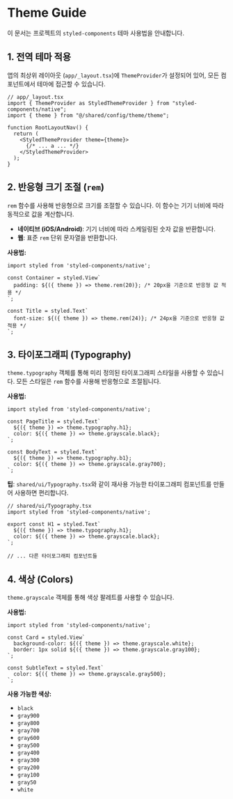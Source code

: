 # Theme Guide

이 문서는 프로젝트의 `styled-components` 테마 사용법을 안내합니다.

## 1. 전역 테마 적용

앱의 최상위 레이아웃 (`app/_layout.tsx`)에 `ThemeProvider`가 설정되어 있어, 모든 컴포넌트에서 테마에 접근할 수 있습니다.

```tsx
// app/_layout.tsx
import { ThemeProvider as StyledThemeProvider } from "styled-components/native";
import { theme } from "@/shared/config/theme/theme";

function RootLayoutNav() {
  return (
    <StyledThemeProvider theme={theme}>
      {/* ... a ... */}
    </StyledThemeProvider>
  );
}
```

## 2. 반응형 크기 조절 (`rem`)

`rem` 함수를 사용해 반응형으로 크기를 조절할 수 있습니다. 이 함수는 기기 너비에 따라 동적으로 값을 계산합니다.

- **네이티브 (iOS/Android)**: 기기 너비에 따라 스케일링된 숫자 값을 반환합니다.
- **웹**: 표준 `rem` 단위 문자열을 반환합니다.

**사용법:**

```tsx
import styled from 'styled-components/native';

const Container = styled.View`
  padding: ${({ theme }) => theme.rem(20)}; /* 20px을 기준으로 반응형 값 적용 */
`;

const Title = styled.Text`
  font-size: ${({ theme }) => theme.rem(24)}; /* 24px을 기준으로 반응형 값 적용 */
`;
```

## 3. 타이포그래피 (Typography)

`theme.typography` 객체를 통해 미리 정의된 타이포그래피 스타일을 사용할 수 있습니다. 모든 스타일은 `rem` 함수를 사용해 반응형으로 조절됩니다.

**사용법:**

```tsx
import styled from 'styled-components/native';

const PageTitle = styled.Text`
  ${({ theme }) => theme.typography.h1};
  color: ${({ theme }) => theme.grayscale.black};
`;

const BodyText = styled.Text`
  ${({ theme }) => theme.typography.b1};
  color: ${({ theme }) => theme.grayscale.gray700};
`;
```

**팁**: `shared/ui/Typography.tsx`와 같이 재사용 가능한 타이포그래피 컴포넌트를 만들어 사용하면 편리합니다.

```tsx
// shared/ui/Typography.tsx
import styled from 'styled-components/native';

export const H1 = styled.Text`
  ${({ theme }) => theme.typography.h1};
  color: ${({ theme }) => theme.grayscale.black};
`;

// ... 다른 타이포그래피 컴포넌트들
```

## 4. 색상 (Colors)

`theme.grayscale` 객체를 통해 색상 팔레트를 사용할 수 있습니다.

**사용법:**

```tsx
import styled from 'styled-components/native';

const Card = styled.View`
  background-color: ${({ theme }) => theme.grayscale.white};
  border: 1px solid ${({ theme }) => theme.grayscale.gray100};
`;

const SubtleText = styled.Text`
  color: ${({ theme }) => theme.grayscale.gray500};
`;
```

**사용 가능한 색상:**

- `black`
- `gray900`
- `gray800`
- `gray700`
- `gray600`
- `gray500`
- `gray400`
- `gray300`
- `gray200`
- `gray100`
- `gray50`
- `white`
